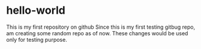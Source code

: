 # hello-world
This is my first repository on github
Since this is my first testing gitbug repo, am creating some random repo as of now.
These changes would be used only for testing purpose.
